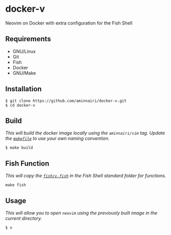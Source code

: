 # docker-v

Neovim on Docker with extra configuration for the Fish Shell

## Requirements

- GNU/Linux
- Git
- Fish
- Docker
- GNU/Make

## Installation

```console
$ git clone https://github.com/aminnairi/docker-v.git
$ cd docker-v
```

## Build

*This will build the docker image locally using the `aminnairi/vim` tag. Update the [`makefile`](./makefile) to use your own naming convention.*

```console
$ make build
```

## Fish Function

*This will copy the [`fish/v.fish`](./fish/v.fish) in the Fish Shell standard folder for functions.*

```fish
make fish
```

## Usage

*This will allow you to open `neovim` using the previously built image in the current directory.*

```console
$ v
```
